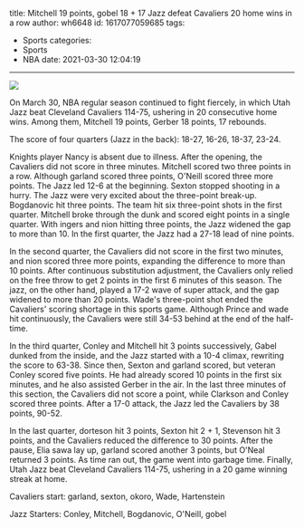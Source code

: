 title: Mitchell 19 points, gobel 18 + 17 Jazz defeat Cavaliers 20 home wins in a row
author: wh6648
id: 1617077059685
tags: 
- Sports
categories: 
- Sports
- NBA
date: 2021-03-30 12:04:19
---
![](https://p1.itc.cn/images01/20210330/818e8015d2bc4b319e616e66585dda91.jpeg)


On March 30, NBA regular season continued to fight fiercely, in which Utah Jazz beat Cleveland Cavaliers 114-75, ushering in 20 consecutive home wins. Among them, Mitchell 19 points, Gerber 18 points, 17 rebounds.

The score of four quarters (Jazz in the back): 18-27, 16-26, 18-37, 23-24.

Knights player Nancy is absent due to illness. After the opening, the Cavaliers did not score in three minutes. Mitchell scored two three points in a row. Although garland scored three points, O'Neill scored three more points. The Jazz led 12-6 at the beginning. Sexton stopped shooting in a hurry. The Jazz were very excited about the three-point break-up. Bogdanovic hit three points. The team hit six three-point shots in the first quarter. Mitchell broke through the dunk and scored eight points in a single quarter. With ingers and nion hitting three points, the Jazz widened the gap to more than 10. In the first quarter, the Jazz had a 27-18 lead of nine points.

In the second quarter, the Cavaliers did not score in the first two minutes, and nion scored three more points, expanding the difference to more than 10 points. After continuous substitution adjustment, the Cavaliers only relied on the free throw to get 2 points in the first 6 minutes of this season. The jazz, on the other hand, played a 17-2 wave of super attack, and the gap widened to more than 20 points. Wade's three-point shot ended the Cavaliers' scoring shortage in this sports game. Although Prince and wade hit continuously, the Cavaliers were still 34-53 behind at the end of the half-time.

In the third quarter, Conley and Mitchell hit 3 points successively, Gabel dunked from the inside, and the Jazz started with a 10-4 climax, rewriting the score to 63-38. Since then, Sexton and garland scored, but veteran Conley scored five points. He had already scored 10 points in the first six minutes, and he also assisted Gerber in the air. In the last three minutes of this section, the Cavaliers did not score a point, while Clarkson and Conley scored three points. After a 17-0 attack, the Jazz led the Cavaliers by 38 points, 90-52.

In the last quarter, dorteson hit 3 points, Sexton hit 2 + 1, Stevenson hit 3 points, and the Cavaliers reduced the difference to 30 points. After the pause, Elia sawa lay up, garland scored another 3 points, but O'Neal returned 3 points. As time ran out, the game went into garbage time. Finally, Utah Jazz beat Cleveland Cavaliers 114-75, ushering in a 20 game winning streak at home.

Cavaliers start: garland, sexton, okoro, Wade, Hartenstein

Jazz Starters: Conley, Mitchell, Bogdanovic, O'Neill, gobel

